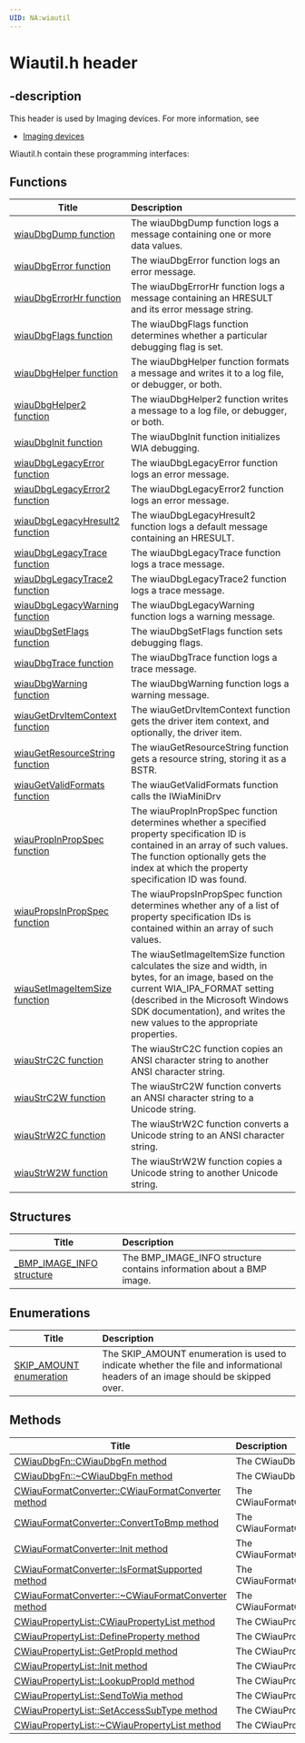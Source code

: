 ```yaml
---
UID: NA:wiautil
---
```


# Wiautil.h header

## -description

This header is used by Imaging devices. For more information, see
- [Imaging devices](../_image/index.md)

Wiautil.h contain these programming interfaces:


## Functions

| Title   | Description   |
| ---- |:---- |
| [wiauDbgDump function](nf-wiautil-wiaudbgdump.md) | The wiauDbgDump function logs a message containing one or more data values. |
| [wiauDbgError function](nf-wiautil-wiaudbgerror.md) | The wiauDbgError function logs an error message. |
| [wiauDbgErrorHr function](nf-wiautil-wiaudbgerrorhr.md) | The wiauDbgErrorHr function logs a message containing an HRESULT and its error message string. |
| [wiauDbgFlags function](nf-wiautil-wiaudbgflags.md) | The wiauDbgFlags function determines whether a particular debugging flag is set. |
| [wiauDbgHelper function](nf-wiautil-wiaudbghelper.md) | The wiauDbgHelper function formats a message and writes it to a log file, or debugger, or both. |
| [wiauDbgHelper2 function](nf-wiautil-wiaudbghelper2.md) | The wiauDbgHelper2 function writes a message to a log file, or debugger, or both. |
| [wiauDbgInit function](nf-wiautil-wiaudbginit.md) | The wiauDbgInit function initializes WIA debugging. |
| [wiauDbgLegacyError function](nf-wiautil-wiaudbglegacyerror.md) | The wiauDbgLegacyError function logs an error message. |
| [wiauDbgLegacyError2 function](nf-wiautil-wiaudbglegacyerror2.md) | The wiauDbgLegacyError2 function logs an error message. |
| [wiauDbgLegacyHresult2 function](nf-wiautil-wiaudbglegacyhresult2.md) | The wiauDbgLegacyHresult2 function logs a default message containing an HRESULT. |
| [wiauDbgLegacyTrace function](nf-wiautil-wiaudbglegacytrace.md) | The wiauDbgLegacyTrace function logs a trace message. |
| [wiauDbgLegacyTrace2 function](nf-wiautil-wiaudbglegacytrace2.md) | The wiauDbgLegacyTrace2 function logs a trace message. |
| [wiauDbgLegacyWarning function](nf-wiautil-wiaudbglegacywarning.md) | The wiauDbgLegacyWarning function logs a warning message. |
| [wiauDbgSetFlags function](nf-wiautil-wiaudbgsetflags.md) | The wiauDbgSetFlags function sets debugging flags. |
| [wiauDbgTrace function](nf-wiautil-wiaudbgtrace.md) | The wiauDbgTrace function logs a trace message. |
| [wiauDbgWarning function](nf-wiautil-wiaudbgwarning.md) | The wiauDbgWarning function logs a warning message. |
| [wiauGetDrvItemContext function](nf-wiautil-wiaugetdrvitemcontext.md) | The wiauGetDrvItemContext function gets the driver item context, and optionally, the driver item. |
| [wiauGetResourceString function](nf-wiautil-wiaugetresourcestring.md) | The wiauGetResourceString function gets a resource string, storing it as a BSTR. |
| [wiauGetValidFormats function](nf-wiautil-wiaugetvalidformats.md) | The wiauGetValidFormats function calls the IWiaMiniDrv |
| [wiauPropInPropSpec function](nf-wiautil-wiaupropinpropspec.md) | The wiauPropInPropSpec function determines whether a specified property specification ID is contained in an array of such values. The function optionally gets the index at which the property specification ID was found. |
| [wiauPropsInPropSpec function](nf-wiautil-wiaupropsinpropspec.md) | The wiauPropsInPropSpec function determines whether any of a list of property specification IDs is contained within an array of such values. |
| [wiauSetImageItemSize function](nf-wiautil-wiausetimageitemsize.md) | The wiauSetImageItemSize function calculates the size and width, in bytes, for an image, based on the current WIA_IPA_FORMAT setting (described in the Microsoft Windows SDK documentation), and writes the new values to the appropriate properties. |
| [wiauStrC2C function](nf-wiautil-wiaustrc2c.md) | The wiauStrC2C function copies an ANSI character string to another ANSI character string. |
| [wiauStrC2W function](nf-wiautil-wiaustrc2w.md) | The wiauStrC2W function converts an ANSI character string to a Unicode string. |
| [wiauStrW2C function](nf-wiautil-wiaustrw2c.md) | The wiauStrW2C function converts a Unicode string to an ANSI character string. |
| [wiauStrW2W function](nf-wiautil-wiaustrw2w.md) | The wiauStrW2W function copies a Unicode string to another Unicode string. |

## Structures

| Title   | Description   |
| ---- |:---- |
| [_BMP_IMAGE_INFO structure](ns-wiautil-_bmp_image_info.md) | The BMP_IMAGE_INFO structure contains information about a BMP image. |

## Enumerations

| Title   | Description   |
| ---- |:---- |
| [SKIP_AMOUNT enumeration](ne-wiautil-skip_amount.md) | The SKIP_AMOUNT enumeration is used to indicate whether the file and informational headers of an image should be skipped over. |

## Methods

| Title   | Description   |
| ---- |:---- |
| [CWiauDbgFn::CWiauDbgFn method](nf-wiautil-cwiaudbgfn-cwiaudbgfn.md) | The CWiauDbgFn |
| [CWiauDbgFn::~CWiauDbgFn method](nf-wiautil-cwiaudbgfn-~cwiaudbgfn.md) | The CWiauDbgFn |
| [CWiauFormatConverter::CWiauFormatConverter method](nf-wiautil-cwiauformatconverter-cwiauformatconverter.md) | The CWiauFormatConverter |
| [CWiauFormatConverter::ConvertToBmp method](nf-wiautil-cwiauformatconverter-converttobmp.md) | The CWiauFormatConverter |
| [CWiauFormatConverter::Init method](nf-wiautil-cwiauformatconverter-init.md) | The CWiauFormatConverter |
| [CWiauFormatConverter::IsFormatSupported method](nf-wiautil-cwiauformatconverter-isformatsupported.md) | The CWiauFormatConverter |
| [CWiauFormatConverter::~CWiauFormatConverter method](nf-wiautil-cwiauformatconverter-~cwiauformatconverter.md) | The CWiauFormatConverter |
| [CWiauPropertyList::CWiauPropertyList method](nf-wiautil-cwiaupropertylist-cwiaupropertylist.md) | The CWiauPropertyList |
| [CWiauPropertyList::DefineProperty method](nf-wiautil-cwiaupropertylist-defineproperty.md) | The CWiauPropertyList |
| [CWiauPropertyList::GetPropId method](nf-wiautil-cwiaupropertylist-getpropid.md) | The CWiauPropertyList |
| [CWiauPropertyList::Init method](nf-wiautil-cwiaupropertylist-init.md) | The CWiauPropertyList |
| [CWiauPropertyList::LookupPropId method](nf-wiautil-cwiaupropertylist-lookuppropid.md) | The CWiauPropertyList |
| [CWiauPropertyList::SendToWia method](nf-wiautil-cwiaupropertylist-sendtowia.md) | The CWiauPropertyList |
| [CWiauPropertyList::SetAccessSubType method](nf-wiautil-cwiaupropertylist-setaccesssubtype.md) | The CWiauPropertyList |
| [CWiauPropertyList::~CWiauPropertyList method](nf-wiautil-cwiaupropertylist-~cwiaupropertylist.md) | The CWiauPropertyList |
